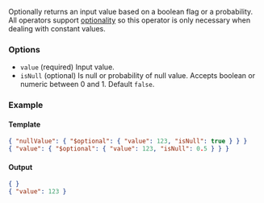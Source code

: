 Optionally returns an input value based on a boolean flag or a probability. All operators support [optionality](Template-Syntax#optionality) so this operator is only necessary when dealing with constant values.

### Options

- `value` (required) Input value.
- `isNull` (optional) Is null or probability of null value. Accepts boolean or numeric between 0 and 1. Default `false`.

### Example

#### Template
```json
{ "nullValue": { "$optional": { "value": 123, "isNull": true } } }
{ "value": { "$optional": { "value": 123, "isNull": 0.5 } } }
```
#### Output
```json
{ }
{ "value": 123 }
```